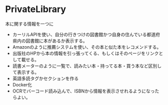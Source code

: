 # PrivateLibrary
本に関する情報を一つに

- カーリルAPIを使い、自分の行きつけの図書館かつ自身の住んでいる都道府県内の図書館に本があるか表示する。
- Amazonのように推薦システムを使い、その本と似た本をレコメンドする。
- 出版社のHPから本の情報を引っ張ってくる、もしくはそのページをリンクとして載せる。
- 読書メーターのように一覧で、読みたい本・持ってる本・買う本など区別して表示する。
- 英語多読タグかセクションを作る
- Docker化
- OCRでバーコード読み込んで、ISBNから情報を表示させれるようになったらよい。
